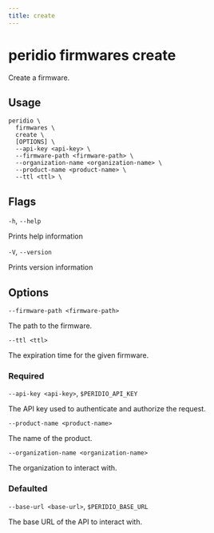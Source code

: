 ```yaml
---
title: create
---
```


# peridio firmwares create

Create a firmware.

## Usage

```
peridio \
  firmwares \
  create \
  [OPTIONS] \
  --api-key <api-key> \
  --firmware-path <firmware-path> \
  --organization-name <organization-name> \
  --product-name <product-name> \
  --ttl <ttl> \
```

## Flags

`-h`, `--help`

Prints help information

`-V`, `--version`

Prints version information

## Options

`--firmware-path <firmware-path>`

The path to the firmware.

`--ttl <ttl>`

The expiration time for the given firmware.

### Required

`--api-key <api-key>`, `$PERIDIO_API_KEY`

The API key used to authenticate and authorize the request.

`--product-name <product-name>`

The name of the product.

`--organization-name <organization-name>`

The organization to interact with.

### Defaulted

`--base-url <base-url>`, `$PERIDIO_BASE_URL`

The base URL of the API to interact with.
